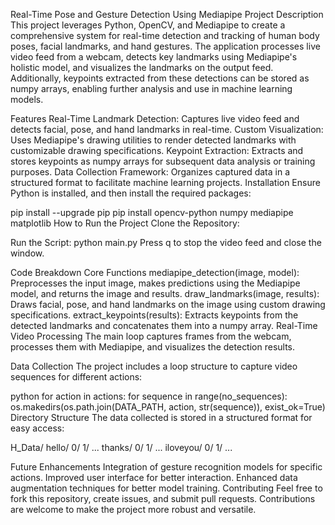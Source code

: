 Real-Time Pose and Gesture Detection Using Mediapipe
Project Description
This project leverages Python, OpenCV, and Mediapipe to create a comprehensive system for real-time detection and tracking of human body poses, facial landmarks, and hand gestures. The application processes live video feed from a webcam, detects key landmarks using Mediapipe's holistic model, and visualizes the landmarks on the output feed. Additionally, keypoints extracted from these detections can be stored as numpy arrays, enabling further analysis and use in machine learning models.

Features
Real-Time Landmark Detection: Captures live video feed and detects facial, pose, and hand landmarks in real-time.
Custom Visualization: Uses Mediapipe's drawing utilities to render detected landmarks with customizable drawing specifications.
Keypoint Extraction: Extracts and stores keypoints as numpy arrays for subsequent data analysis or training purposes.
Data Collection Framework: Organizes captured data in a structured format to facilitate machine learning projects.
Installation
Ensure Python is installed, and then install the required packages:

pip install --upgrade pip
pip install opencv-python numpy mediapipe matplotlib
How to Run the Project
Clone the Repository:

Run the Script:
python main.py
Press q to stop the video feed and close the window.

Code Breakdown
Core Functions
mediapipe_detection(image, model): Preprocesses the input image, makes predictions using the Mediapipe model, and returns the image and results.
draw_landmarks(image, results): Draws facial, pose, and hand landmarks on the image using custom drawing specifications.
extract_keypoints(results): Extracts keypoints from the detected landmarks and concatenates them into a numpy array.
Real-Time Video Processing
The main loop captures frames from the webcam, processes them with Mediapipe, and visualizes the detection results.

Data Collection
The project includes a loop structure to capture video sequences for different actions:

python
for action in actions: 
    for sequence in range(no_sequences):
        os.makedirs(os.path.join(DATA_PATH, action, str(sequence)), exist_ok=True)
Directory Structure
The data collected is stored in a structured format for easy access:

H_Data/
  hello/
    0/
    1/
    ...
  thanks/
    0/
    1/
    ...
  iloveyou/
    0/
    1/
    ...

Future Enhancements
Integration of gesture recognition models for specific actions.
Improved user interface for better interaction.
Enhanced data augmentation techniques for better model training.
Contributing
Feel free to fork this repository, create issues, and submit pull requests. Contributions are welcome to make the project more robust and versatile.
